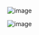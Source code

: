 ![image](https://github.com/Waddenn/Amazon_Web_Scraper/assets/115143365/1812860a-16a2-499a-b0db-87231733e7e2)

![image](https://github.com/Waddenn/Amazon_Web_Scraper/assets/115143365/1426197b-986b-41ed-83cf-f26b97813095)

